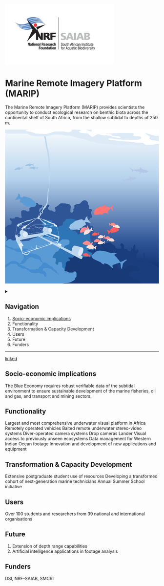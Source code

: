 <img src="/assets/img/nrf_saiab_cover.jpeg" alt="saiab" height="200"/>

# Marine Remote Imagery Platform (MARIP)

The Marine Remote Imagery Platform (MARIP) provides scientists the opportunity to conduct ecological research on benthic biota across the continental shelf of South Africa, from the shallow subtidal to depths of 250 m.

![Mar-RIP no text](/assets/img/Mar-RIP_no_text.png)

<details>
  ## Navigation
  <summary></summary>

1. [Socio-economic implications](https://nrf-saiab-marip.github.io/#socio-economic-implications)
2. Functionality
3. Transformation & Capacity Development
4. Users
5. Future
6. Funders

</details>


## Navigation
1. [Socio-economic implications](https://nrf-saiab-marip.github.io/#socio-economic-implications)
2. Functionality
3. Transformation & Capacity Development
4. Users
5. Future
6. Funders

***

[linked](https://github.com/GlobalArchiveManual/CheckEM/blob/d080bfcdda1462d5d5838a217f45ebf07656aba4/Manuals/CheckEM_user_guide.pdf)

## Socio-economic implications
The Blue Economy requires robust verifiable data of the subtidal environment to ensure sustainable development of the marine fisheries, oil and gas, and transport and mining sectors.

## Functionality
Largest and most comprehensive underwater visual platform in Africa
Remotely operated vehicles
Baited remote underwater stereo-video systems
Diver-operated camera systems
Drop cameras
Lander
Visual access to previously unseen ecosystems
Data management for Western Indian Ocean footage
Innovation and development of new applications and equipment

## Transformation & Capacity Development
Extensive postgraduate student use of resources
Developing a transformed cohort of next-generation marine technicians
Annual Summer School initiative

## Users
Over 100 students and researchers from 39 national and international organisations

## Future

1. Extension of depth range capabilities
2. Artificial intelligence applications in footage analysis

## Funders
DSI, NRF-SAIAB, SMCRI
